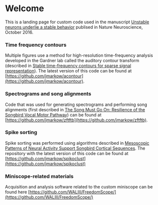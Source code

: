 # Welcome

This is a landing page for custom code used in the manuscript [Unstable neurons underlie a stable behavior](http://dx.doi.org/10.1038/nn.4405) publised in Nature Neuroscience, October 2016.

### Time frequency contours

Multiple figures use a method for high-resolution time-frequency analysis developed in the Gardner lab called the auditory contour transform (described in [Stable time-frequency contours for sparse signal representation](http://ieeexplore.ieee.org/document/6811462/)).  The latest version of this code can be found at [https://github.com/jmarkow/acontour](https://github.com/jmarkow/acontour).  

### Spectrograms and song alignments

Code that was used for generating spectrograms and performing song alignments (first described in [The Song Must Go On:  Resilience of the Songbird Vocal Motor Pathway](http://dx.doi.org/10.1371/journal.pone.0038173)) can be found at [https://github.com/jmarkow/zftftb](https://github.com/jmarkow/zftftb).

### Spike sorting

Spike sorting was performed using algorithms described in [Mesoscopic Patterns of Neural Activity Support Songbird Cortical Sequences](http://dx.doi.org/10.1371/journal.pbio.1002158).  The repository with the latest version of this code can be found at [https://github.com/jmarkow/spikoclust](https://github.com/jmarkow/spikoclust)

### Miniscope-related materials

Acquisition and analysis software related to the custom miniscope can be found here [https://github.com/WALIII/FreedomScope/](https://github.com/WALIII/FreedomScope/)
